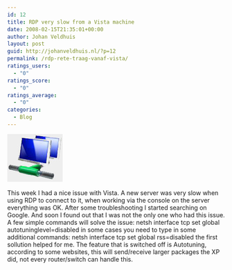 ```yaml
---
id: 12
title: RDP very slow from a Vista machine
date: 2008-02-15T21:35:01+00:00
author: Johan Veldhuis
layout: post
guid: http://johanveldhuis.nl/?p=12
permalink: /rdp-rete-traag-vanaf-vista/
ratings_users:
  - "0"
ratings_score:
  - "0"
ratings_average:
  - "0"
categories:
  - Blog
---
```

[![Remote Desktop Client](/wp-content/uploads/2008/03/rdp.thumbnail.jpg)](/wp-content/uploads/2008/03/rdp.jpg "Remote Desktop Client") 

This week I had a nice issue with Vista. A new server was very slow when using RDP to connect to it, when working via the console on the server everything was OK. After some troubleshooting I started searching on Google. And soon I found out that I was not the only one who had this issue. A few simple commands will solve the issue: netsh interface tcp set global autotuninglevel=disabled in some cases you need to type in some additional commands: netsh interface tcp set global rss=disabled the first sollution helped for me. The feature that is switched off is Autotuning, according to some websites, this will send/receive larger packages the XP did, not every router/switch can handle this.